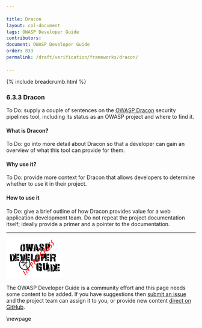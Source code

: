 ```yaml
---

title: Dracon
layout: col-document
tags: OWASP Developer Guide
contributors:
document: OWASP Developer Guide
order: 833
permalink: /draft/verification/frameworks/dracon/

---
```


{% include breadcrumb.html %}

### 6.3.3 Dracon

To Do: supply a couple of sentences on the [OWASP Dracon][dracon] security pipelines tool,
including its status as an OWASP project and where to find it.

#### What is Dracon?

To Do: go into more detail about Dracon so that a developer
can gain an overview of what this tool can provide for them.

#### Why use it?

To Do: provide more context for Dracon that allows developers to determine whether to use it in their project.

#### How to use it

To Do: give a brief outline of how Dracon provides value for a web application development team.
Do not repeat the project documentation itself; ideally provide a primer and a pointer to the documentation.

----

![Developer Guide](../../assets/images/dg_wip.png "OWASP Developer Guide")

The OWASP Developer Guide is a community effort and this page needs some content to be added.
If you have suggestions then [submit an issue][issue080303] and the project team can assign it to you,
or provide new content [direct on GitHub][edit080303].

[dracon]: https://github.com/thought-machine/dracon/
[edit080303]: https://github.com/OWASP/www-project-developer-guide/blob/main/draft/08-verification/03-frameworks/03-dracon.md
[issue080303]: https://github.com/OWASP/www-project-developer-guide/issues/new?labels=enhancement&template=request.md&title=Update:%2008-verification/03-frameworks/03-dracon

\newpage

